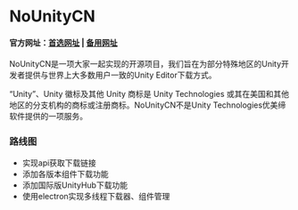 # NoUnityCN

#### 官方网址：[首选网址](https://nounitycn.danke666.top/) | [备用网址](https://unity.dkdk.eu.org/)

NoUnityCN是一项大家一起实现的开源项目，我们旨在为部分特殊地区的Unity开发者提供与世界上大多数用户一致的Unity Editor下载方式。

“Unity”、Unity 徽标及其他 Unity 商标是 Unity Technologies 或其在美国和其他地区的分支机构的商标或注册商标。NoUnityCN不是Unity Technologies优美缔软件提供的一项服务。

### 路线图
- 实现api获取下载链接
- 添加各版本组件下载功能
- 添加国际版UnityHub下载功能
- 使用electron实现多线程下载器、组件管理
